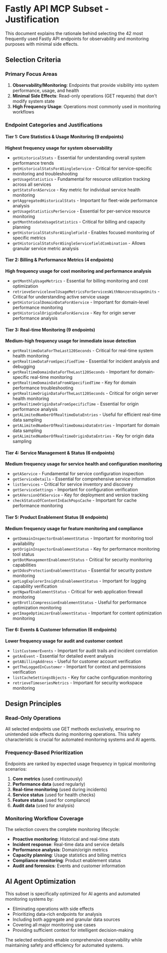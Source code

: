 # Fastly API MCP Subset - Justification

This document explains the rationale behind selecting the 42 most frequently used Fastly API endpoints for observability and monitoring purposes with minimal side effects.

## Selection Criteria

### Primary Focus Areas
1. **Observability/Monitoring**: Endpoints that provide visibility into system performance, usage, and health
2. **Minimal Side Effects**: Read-only operations (GET requests) that don't modify system state
3. **High Frequency Usage**: Operations most commonly used in monitoring workflows

### Endpoint Categories and Justifications

#### Tier 1: Core Statistics & Usage Monitoring (9 endpoints)
**Highest frequency usage for system observability**

- `getHistoricalStats` - Essential for understanding overall system performance trends
- `getHistoricalStatsForASingleService` - Critical for service-specific monitoring and troubleshooting  
- `getUsageStatistics` - Fundamental for resource utilization tracking across all services
- `getStatsForAService` - Key metric for individual service health monitoring
- `getAggregatedHistoricalStats` - Important for fleet-wide performance analysis
- `getUsageStatisticsPerService` - Essential for per-service resource monitoring
- `getMonthtodateUsageStatistics` - Critical for billing and capacity planning
- `getHistoricalStatsForASingleField` - Enables focused monitoring of specific metrics
- `getHistoricalStatsForASingleServicefieldCombination` - Allows granular service metric analysis

#### Tier 2: Billing & Performance Metrics (4 endpoints)
**High frequency usage for cost monitoring and performance analysis**

- `getMonthlyUsageMetrics` - Essential for billing monitoring and cost optimization
- `retrieveServicelevelUsageMetricsForServicesWithNonzeroUsageUnits` - Critical for understanding active service usage
- `getHistoricalDomainDataForAService` - Important for domain-level performance monitoring
- `getHistoricalOriginDataForAService` - Key for origin server performance analysis

#### Tier 3: Real-time Monitoring (9 endpoints)
**Medium-high frequency usage for immediate issue detection**

- `getRealtimeDataForTheLast120Seconds` - Critical for real-time system health monitoring
- `getRealtimeDataFromSpecifiedTime` - Essential for incident analysis and debugging
- `getRealtimeDomainDataForTheLast120Seconds` - Important for domain-specific real-time monitoring
- `getRealtimeDomainDataFromASpecifiedTime` - Key for domain performance troubleshooting
- `getRealtimeOriginDataForTheLast120Seconds` - Critical for origin server health monitoring
- `getRealtimeOriginDataFromSpecificTime` - Essential for origin performance analysis
- `getALimitedNumberOfRealtimeDataEntries` - Useful for efficient real-time data sampling
- `getALimitedNumberOfRealtimeDomainDataEntries` - Important for domain data sampling
- `getALimitedNumberOfRealtimeOriginDataEntries` - Key for origin data sampling

#### Tier 4: Service Management & Status (6 endpoints)
**Medium frequency usage for service health and configuration monitoring**

- `getAService` - Fundamental for service configuration inspection
- `getServiceDetails` - Essential for comprehensive service information
- `listServices` - Critical for service inventory and discovery
- `getServiceSettings` - Important for configuration verification
- `getAVersionOfAService` - Key for deployment and version tracking
- `checkStatusOfContentInEachPopsCache` - Important for cache performance monitoring

#### Tier 5: Product Enablement Status (8 endpoints)
**Medium frequency usage for feature monitoring and compliance**

- `getDomainInspectorEnablementStatus` - Important for monitoring tool availability
- `getOriginInspectorEnablementStatus` - Key for performance monitoring tool status
- `getBotManagementEnablementStatus` - Critical for security monitoring capabilities
- `getDdosProtectionEnablementStatus` - Essential for security posture monitoring
- `getLogExplorerInsightsEnablementStatus` - Important for logging capability verification
- `getNgwafEnablementStatus` - Critical for web application firewall monitoring
- `getBrotliCompressionEnablementStatus` - Useful for performance optimization monitoring
- `getImageOptimizerEnablementStatus` - Important for content optimization monitoring

#### Tier 6: Events & Customer Information (6 endpoints)
**Lower frequency usage for audit and customer context**

- `listCustomerEvents` - Important for audit trails and incident correlation
- `getAnEvent` - Essential for detailed event analysis
- `getABillingAddress` - Useful for customer account verification
- `getTheLoggedInCustomer` - Important for context and permissions verification
- `listCacheSettingsObjects` - Key for cache configuration monitoring
- `retrieveTimeseriesMetrics` - Important for security workspace monitoring

## Design Principles

### Read-Only Operations
All selected endpoints use GET methods exclusively, ensuring no unintended side effects during monitoring operations. This safety characteristic is crucial for automated monitoring systems and AI agents.

### Frequency-Based Prioritization
Endpoints are ranked by expected usage frequency in typical monitoring scenarios:
1. **Core metrics** (used continuously)
2. **Performance data** (used regularly)
3. **Real-time monitoring** (used during incidents)
4. **Service status** (used for health checks)
5. **Feature status** (used for compliance)
6. **Audit data** (used for analysis)

### Monitoring Workflow Coverage
The selection covers the complete monitoring lifecycle:
- **Proactive monitoring**: Historical and real-time stats
- **Incident response**: Real-time data and service details
- **Performance analysis**: Domain/origin metrics
- **Capacity planning**: Usage statistics and billing metrics
- **Compliance monitoring**: Product enablement status
- **Audit and forensics**: Events and customer information

## AI Agent Optimization

This subset is specifically optimized for AI agents and automated monitoring systems by:
- Eliminating operations with side effects
- Prioritizing data-rich endpoints for analysis
- Including both aggregate and granular data sources
- Covering all major monitoring use cases
- Providing sufficient context for intelligent decision-making

The selected endpoints enable comprehensive observability while maintaining safety and efficiency for automated systems.